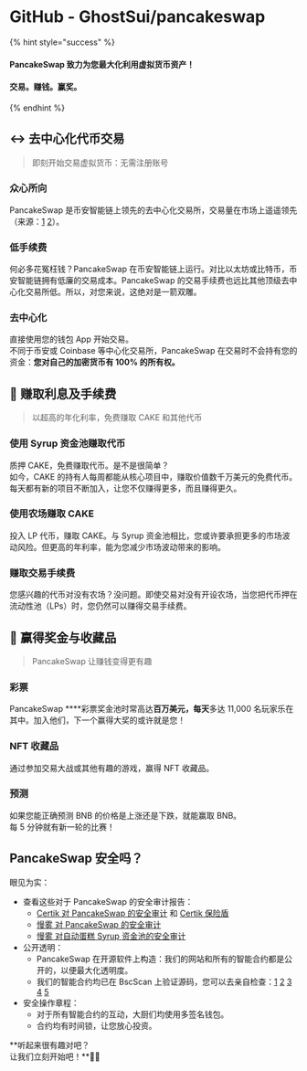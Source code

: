 # GitHub - GhostSui/pancakeswap

{% hint style="success" %}

#### PancakeSwap 致力为您最大化利用虚拟货币资产！

#### 交易。赚钱。赢奖。

{% endhint %}

## ↔️ 去中心化代币交易

> 即刻开始交易虚拟货币：无需注册账号

### 众心所向

PancakeSwap 是币安智能链上领先的去中心化交易所，交易量在市场上遥遥领先（来源：[1](https://www.coingecko.com/en/exchanges/decentralized) [2](https://coinmarketcap.com/rankings/exchanges/dex/)）。

### 低手续费

何必多花冤枉钱？PancakeSwap 在币安智能链上运行。对比以太坊或比特币，币安智能链拥有低廉的交易成本。PancakeSwap 的交易手续费也远比其他顶级去中心化交易所低。所以，对您来说，这绝对是一箭双雕。

### 去中心化

直接使用您的钱包 App 开始交易。  
 不同于币安或 Coinbase 等中心化交易所，PancakeSwap 在交易时不会持有您的资金：**您对自己的加密货币有 100% 的所有权。**

## 💸 赚取利息及手续费

> 以超高的年化利率，免费赚取 CAKE 和其他代币

### 使用 Syrup 资金池赚取代币

质押 CAKE，免费赚取代币。是不是很简单？  
 如今，CAKE 的持有人每周都能从核心项目中，赚取价值数千万美元的免费代币。每天都有新的项目不断加入，让您不仅赚得更多，而且赚得更久。

### 使用农场赚取 CAKE

投入 LP 代币，赚取 CAKE。与 Syrup 资金池相比，您或许要承担更多的市场波动风险。但更高的年利率，能为您减少市场波动带来的影响。

### 赚取交易手续费

您感兴趣的代币对没有农场？没问题。即使交易对没有开设农场，当您把代币押在流动性池（LPs）时，您仍然可以赚得交易手续费。

## 🎲 赢得奖金与收藏品

> PancakeSwap 让赚钱变得更有趣

### 彩票

PancakeSwap \*\*\*\*彩票奖金池时常高达**百万美元，每天**多达 11,000 名玩家乐在其中。加入他们，下一个赢得大奖的或许就是您！

### NFT 收藏品

通过参加交易大战或其他有趣的游戏，赢得 NFT 收藏品。

### 预测

如果您能正确预测 BNB 的价格是上涨还是下跌，就能赢取 BNB。  
 每 5 分钟就有新一轮的比赛！

## PancakeSwap 安全吗？

眼见为实：

* 查看这些对于 PancakeSwap 的安全审计报告：
  * [Certik 对 PancakeSwap 的安全审计](https://www.certik.org/projects/pancakeswap) 和 [Certik 保险盾](https://shield.certik.foundation/)
  * [慢雾 对 PancakeSwap 的安全审计](https://github.com/slowmist/Knowledge-Base/blob/master/open-report/Smart%20Contract%20Security%20Audit%20Report%20%20-%20PancakeSwap.pdf)
  * [慢雾 对自动蛋糕 Syrup 资金池的安全审计](https://github.com/slowmist/Knowledge-Base/blob/master/open-report/Smart%20Contract%20Security%20Audit%20Report%20-%20CakeVault.pdf)
* 公开透明：
  * PancakeSwap 在开源软件上构造：我们的网站和所有的智能合约都是公开的，以便最大化透明度。
  * 我们的智能合约均已在 BscScan 上验证源码，您可以去亲自检查：[1](https://bscscan.com/address/0x10ED43C718714eb63d5aA57B78B54704E256024E) [2](https://bscscan.com/address/0x73feaa1ee314f8c655e354234017be2193c9e24e#code) [3](https://bscscan.com/address/0xbcfccbde45ce874adcb698cc183debcf17952812) [4](https://bscscan.com/address/0x1b96b92314c44b159149f7e0303511fb2fc4774f#code) [5](https://bscscan.com/address/0x92E8CeB7eAeD69fB6E4d9dA43F605D2610214E68)
* 安全操作章程：
  * 对于所有智能合约的互动，大厨们均使用多签名钱包。
  * 合约均有时间锁，让您放心投资。

\*\*听起来很有趣对吧？  
 让我们立刻开始吧！\*\*🐰🥞

